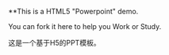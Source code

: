**This is a HTML5 "Powerpoint" demo.

You can fork it here to help you Work or Study.

这是一个基于H5的PPT模板。

